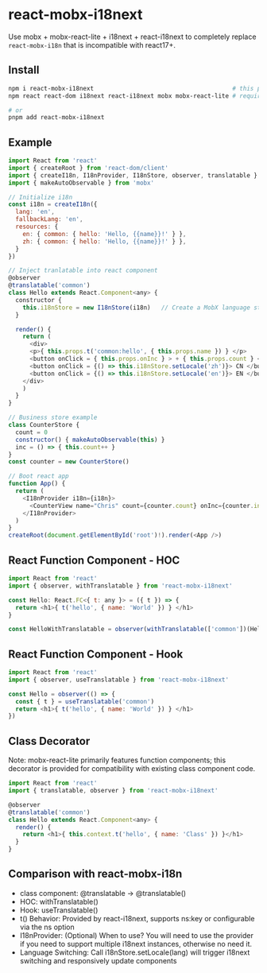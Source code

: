 # react-mobx-i18next

Use mobx + mobx-react-lite + i18next + react-i18next to completely replace `react-mobx-i18n` that is incompatible with react17+.

## Install

```bash
npm i react-mobx-i18next                                       # this project
npm react react-dom i18next react-i18next mobx mobx-react-lite # required peer dependencies

# or
pnpm add react-mobx-i18next
```

## Example
```javascript
import React from 'react'
import { createRoot } from 'react-dom/client'
import { createI18n, I18nProvider, I18nStore, observer, translatable } from 'react-mobx-i18next'
import { makeAutoObservable } from 'mobx'

// Initialize i18n
const i18n = createI18n({ 
  lang: 'en', 
  fallbackLang: 'en', 
  resources: {
    en: { common: { hello: 'Hello, {{name}}!' } },
    zh: { common: { hello: 'Hello, {{name}}!' } },
  }
})

// Inject tranlatable into react component
@observer
@translatable('common')
class Hello extends React.Component<any> {
  constructor {
    this.i18nStore = new I18nStore(i18n)   // Create a MobX language store
  }

  render() {
    return (
      <div> 
      <p>{ this.props.t('common:hello', { this.props.name }) } </p> 
      <button onClick = { this.props.onInc } > + { this.props.count } </button> 
      <button onClick = {() => this.i18nStore.setLocale('zh')}> CN </button>
      <button onClick = {() => this.i18nStore.setLocale('en')}> EN </button> 
    </div> 
    )
  }
}

// Business store example
class CounterStore {
  count = 0
  constructor() { makeAutoObservable(this) }
  inc = () => { this.count++ }
}
const counter = new CounterStore()

// Boot react app
function App() { 
  return ( 
    <I18nProvider i18n={i18n}>
      <CounterView name="Chris" count={counter.count} onInc={counter.inc} />
    </I18nProvider>
  )
}
createRoot(document.getElementById('root')!).render(<App />)
```


## React Function Component - HOC
```javascript
import React from 'react'
import { observer, withTranslatable } from 'react-mobx-i18next'

const Hello: React.FC<{ t: any }> = ({ t }) => {
  return <h1>{ t('hello', { name: 'World' }) } </h1>
}

const HelloWithTranslatable = observer(withTranslatable(['common'])(Hello)
```

## React Function Component - Hook
```javascript
import React from 'react'
import { observer, useTranslatable } from 'react-mobx-i18next'

const Hello = observer(() => {
  const { t } = useTranslatable('common')
  return <h1>{ t('hello', { name: 'World' }) } </h1>
})
```

## Class Decorator
Note: mobx-react-lite primarily features function components; this decorator is provided for compatibility with existing class component code.

```javascript
import React from 'react'
import { translatable, observer } from 'react-mobx-i18next'

@observer
@translatable('common')
class Hello extends React.Component<any> {
  render() {
    return <h1>{ this.context.t('hello', { name: 'Class' }) }</h1>
  }
}
```

## Comparison with react-mobx-i18n
* class component: @translatable → @translatable()
* HOC: withTranslatable()
* Hook: useTranslatable()
* t() Behavior: Provided by react-i18next, supports ns:key or configurable via the ns option
* I18nProvider: (Optional) When to use? You will need to use the provider if you need to support multiple i18next instances, otherwise no need it.
* Language Switching: Call i18nStore.setLocale(lang) will trigger i18next switching and responsively update components
